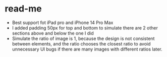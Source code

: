 # read-me

- Best support fot iPad pro and iPhone 14 Pro Max
- I added padding 50px for top and bottom to simulate there are 2 other sections above and below the one I did
- Simulate the ratio of image is 1, because the design is not consistent between elements, and the ratio chooses the closest ratio to avoid unnecessary UI bugs if there are many images with different ratios later.
